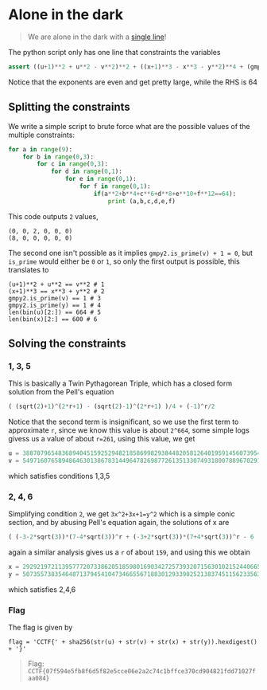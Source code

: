 # Alone in the dark
> We are alone in the dark with a [single line](alone_in_the_dark.py)!

The python script only has one line that constraints the variables

```python
assert ((u+1)**2 + u**2 - v**2)**2 + ((x+1)**3 - x**3 - y**2)**4 + (gmpy2.is_prime(v) + 1)**6 + (gmpy2.is_prime(y) - 1)**8 + (len(bin(u)[2:]) - 664)**10 + (len(bin(x)[2:]) - 600)**12 == 664 - 600
```

Notice that the exponents are even and get pretty large, while the RHS is 64

## Splitting the constraints

We write a simple script to brute force what are the possible values of the multiple constraints:

```python
for a in range(9):
    for b in range(0,3):
        for c in range(0,3):
            for d in range(0,1):
                for e in range(0,1):
                    for f in range(0,1):
                        if(a**2+b**4+c**6+d**8+e**10+f**12==64):
                            print (a,b,c,d,e,f)
```

This code outputs `2` values, 

```
(0, 0, 2, 0, 0, 0)
(8, 0, 0, 0, 0, 0)
```
The second one isn't possible as it implies `gmpy2.is_prime(v) + 1 = 0`, but `is_prime` would either be `0` or `1`, so only the first output is possible, this translates to

```
(u+1)**2 + u**2 == v**2 # 1
(x+1)**3 == x**3 + y**2 # 2
gmpy2.is_prime(v) == 1 # 3
gmpy2.is_prime(y) == 1 # 4
len(bin(u)[2:]) == 664 # 5
len(bin(x)[2:] == 600 # 6
```

## Solving the constraints

### 1, 3, 5
This is basically a Twin Pythagorean Triple, which has a closed form solution from the Pell's equation

```python
( (sqrt(2)+1)^(2*r+1) - (sqrt(2)-1)^(2*r+1) )/4 + (-1)^r/2
```
Notice that the second term is insignificant, so we use the first term to approximate `r`, since we know this value is about `2^664`, some simple logs givess us a value of about `r=261`, using this value, we get

```python
u = 38870796548368940451592529482185869982938448205812640195914560739542103841403178847163517462769143179065031576973812014377488506777895445800461891869308645201761858965032907136032847098509289762520539
v = 54971607658948646301386783144964782698772613513307493180078896702918825851648683235325858118170150873214978343601463118106546653220435805362395962991295556488036606954237309847762149971207793263738989
```

which satisfies conditions 1,3,5

### 2, 4, 6

Simplifying condition `2`, we get `3x^2+3x+1=y^2` which is a simple conic section, and by abusing Pell's equation again, the solutions of x are

```python
( (-3-2*sqrt(3))*(7-4*sqrt(3))^r + (-3+2*sqrt(3))*(7+4*sqrt(3))^r - 6 )/12
```
again a similar analysis gives us a `r` of about `159`, and using this we obtain

```python
x = 2929219721139577720733862051859801690342725739320715630102152440665051724895027651815801589822478988305846846083549661332897318938724576681923803796059612952236038798314710140134264
y = 5073557383546487137945410473466556718830129339025213837451156233563658135296353459994544781708539660966095175852902937975236171859961262538393568510313468641105066779787434237464141
```

which satisfies 2,4,6

### Flag

The flag is given by

```
flag = 'CCTF{' + sha256(str(u) + str(v) + str(x) + str(y)).hexdigest() + '}'
```

> Flag: `CCTF{07f594e5fb8f6d5f82e5cce06e2a2c74c1bffce370cd904821fdd71027faa084}`
